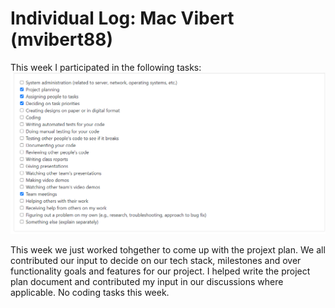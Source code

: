 # Individual Log: Mac Vibert (mvibert88)

This week I participated in the following tasks:
![Mac's tasks week 4](/docs/weekly%20logs/screenshots/mac_week_4_tasks.png)

This week we just worked tohgether to come up with the projext plan. We all contributed our input to decide on our tech stack, milestones and over functionality goals and features for our project. I helped write the project plan document and contributed my input in our discussions where applicable. No coding tasks this week.
